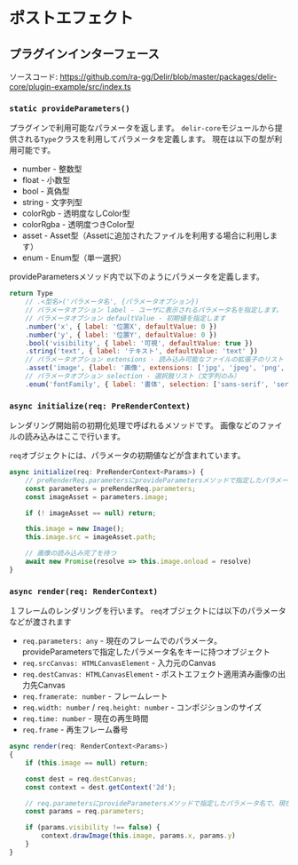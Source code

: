 # ポストエフェクト

## プラグインインターフェース
ソースコード: https://github.com/ra-gg/Delir/blob/master/packages/delir-core/plugin-example/src/index.ts

### `static provideParameters()`
プラグインで利用可能なパラメータを返します。
`delir-core`モジュールから提供される`Type`クラスを利用してパラメータを定義します。
現在は以下の型が利用可能です。

- number - 整数型
- float - 小数型
- bool - 真偽型
- string - 文字列型
- colorRgb - 透明度なしColor型
- colorRgba - 透明度つきColor型
- asset - Asset型（Assetに追加されたファイルを利用する場合に利用します）
- enum - Enum型（単一選択）

provideParametersメソッド内で以下のようにパラメータを定義します。

```javascript
return Type
    // .<型名>('パラメータ名', {パラメータオプション})
    // パラメータオプション label - ユーザに表示されるパラメータ名を指定します。
    // パラメータオプション defaultValue - 初期値を指定します
    .number('x', { label: '位置X', defaultValue: 0 })
    .number('y', { label: '位置Y', defaultValue: 0 })
    .bool('visibility', { label: '可視', defaultValue: true })
    .string('text', { label: 'テキスト', defaultValue: 'text' })
    // パラメータオプション extensions - 読み込み可能なファイルの拡張子のリスト
    .asset('image', {label: '画像', extensions: ['jpg', 'jpeg', 'png', 'gif'] })
    // パラメータオプション selection - 選択肢リスト（文字列のみ）
    .enum('fontFamily', { label: '書体', selection: ['sans-serif', 'serif'], defaultValue: 'serif' })
```

### `async initialize(req: PreRenderContext)`
レンダリング開始前の初期化処理で呼ばれるメソッドです。
画像などのファイルの読み込みはここで行います。

`req`オブジェクトには、パラメータの初期値などが含まれています。

```javascript
async initialize(req: PreRenderContext<Params>) {
    // preRenderReq.parametersにprovideParametersメソッドで指定したパラメータ名で初期値が渡されます
    const parameters = preRenderReq.parameters;
    const imageAsset = parameters.image;

    if (! imageAsset == null) return;

    this.image = new Image();
    this.image.src = imageAsset.path;

    // 画像の読み込み完了を待つ
    await new Promise(resolve => this.image.onload = resolve)
}
```

### `async render(req: RenderContext)`
１フレームのレンダリングを行います。
`req`オブジェクトには以下のパラメータなどが渡されます

- `req.parameters: any` - 現在のフレームでのパラメータ。provideParametersで指定したパラメータ名をキーに持つオブジェクト
- `req.srcCanvas: HTMLCanvasElement` - 入力元のCanvas
- `req.destCanvas: HTMLCanvasElement` - ポストエフェクト適用済み画像の出力先Canvas
- `req.framerate: number` - フレームレート
- `req.width: number` / `req.height: number` - コンポジションのサイズ
- `req.time: number` - 現在の再生時間
- `req.frame` - 再生フレーム番号

```javascript
async render(req: RenderContext<Params>)
{
    if (this.image == null) return;

    const dest = req.destCanvas;
    const context = dest.getContext('2d');

    // req.parametersにprovideParametersメソッドで指定したパラメータ名で、現在のフレームでの値が渡されます
    const params = req.parameters;

    if (params.visibility !== false) {
        context.drawImage(this.image, params.x, params.y)
    }
}
```
